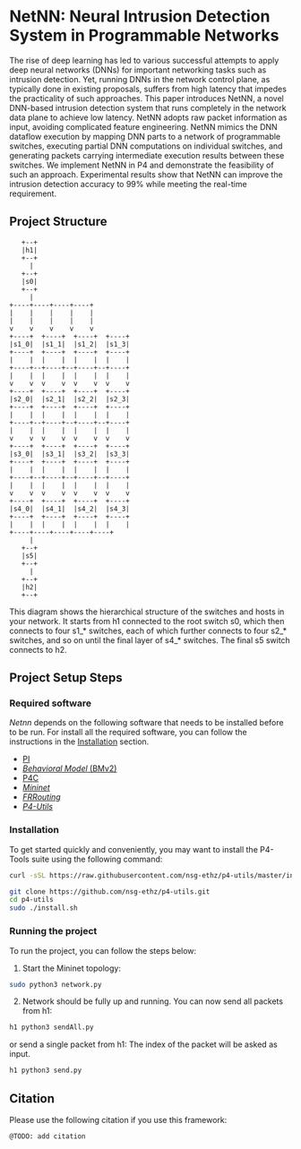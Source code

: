 # NetNN: Neural Intrusion Detection System in Programmable Networks
The rise of deep learning has led to various successful attempts to apply deep neural networks (DNNs) for important networking tasks such as intrusion detection. Yet, running DNNs in the network control plane, as typically done in existing proposals, suffers from high latency that impedes the practicality of such approaches. 
This paper introduces NetNN, a novel DNN-based intrusion detection system that runs completely in the network data plane to achieve low latency. NetNN adopts raw packet information as input, avoiding complicated feature engineering. NetNN mimics the DNN dataflow execution by mapping DNN parts to a network of programmable switches, executing partial DNN computations on individual switches, and generating packets carrying intermediate execution results between these switches. We implement NetNN in P4 and demonstrate the feasibility of such an approach. Experimental results show that NetNN can improve the intrusion detection accuracy to 99\% while meeting the real-time requirement.

## Project Structure
```
   +--+
   |h1|
   +--+
     |
   +--+
   |s0|
   +--+
     |
+----+----+----+----+
|    |    |    |    |
|    |    |    |    |
v    v    v    v    v
+----+  +----+  +----+  +----+
|s1_0|  |s1_1|  |s1_2|  |s1_3|
+----+  +----+  +----+  +----+
|    |  |    |  |    |  |    |
+----+--+----+--+----+--+----+
|    |  |    |  |    |  |    |
v    v  v    v  v    v  v    v
+----+  +----+  +----+  +----+
|s2_0|  |s2_1|  |s2_2|  |s2_3|
+----+  +----+  +----+  +----+
|    |  |    |  |    |  |    |
+----+--+----+--+----+--+----+
|    |  |    |  |    |  |    |
v    v  v    v  v    v  v    v
+----+  +----+  +----+  +----+
|s3_0|  |s3_1|  |s3_2|  |s3_3|
+----+  +----+  +----+  +----+
|    |  |    |  |    |  |    |
+----+--+----+--+----+--+----+
|    |  |    |  |    |  |    |
v    v  v    v  v    v  v    v
+----+  +----+  +----+  +----+
|s4_0|  |s4_1|  |s4_2|  |s4_3|
+----+  +----+  +----+  +----+
|    |  |    |  |    |  |    |
+----+----+----+----+----+
     |
   +--+
   |s5|
   +--+
     |
   +--+
   |h2|
   +--+

```
This diagram shows the hierarchical structure of the switches and hosts in your network. It starts from h1 connected to the root switch s0, which then connects to four s1_* switches, each of which further connects to four s2_* switches, and so on until the final layer of s4_* switches. The final s5 switch connects to h2.

## Project Setup Steps

### Required software

*Netnn* depends on the following software that needs to be installed before to be run. For install all the required software, you can follow the instructions in the [Installation](#Installation) section.

- [PI](https://github.com/p4lang/PI)
- [*Behavioral Model* (BMv2)](https://github.com/p4lang/behavioral-model)
- [P4C](https://github.com/p4lang/p4c)
- [*Mininet*](http://mininet.org/)
- [*FRRouting*](https://frrouting.org/)
- [*P4-Utils*](https://github.com/nsg-ethz/p4-utils)

### Installation 

To get started quickly and conveniently, you may want to install the P4-Tools suite using the following command:

```bash
curl -sSL https://raw.githubusercontent.com/nsg-ethz/p4-utils/master/install-tools/install-p4-dev.sh | bash

git clone https://github.com/nsg-ethz/p4-utils.git
cd p4-utils
sudo ./install.sh
```

### Running the project

To run the project, you can follow the steps below:

1. Start the Mininet topology:

```bash
sudo python3 network.py
```

2. Network should be fully up and running. You can now send all packets from h1:

```bash
h1 python3 sendAll.py
```

or send a single packet from h1: The index of the packet will be asked as input.

```bash
h1 python3 send.py
```

## Citation
Please use the following citation if you use this framework:

```
@TODO: add citation
```
